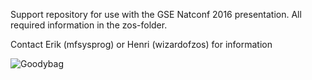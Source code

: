 Support repository for use with the GSE Natconf 2016 presentation.
All required information in the zos-folder.

Contact Erik (mfsysprog) or Henri (wizardofzos) for information

![Goodybag](http://pionierkoerier.nl/wp-content/uploads/Een-leuke-Zwarte-Pieten-Sinterklaas-Disco.jpg)
